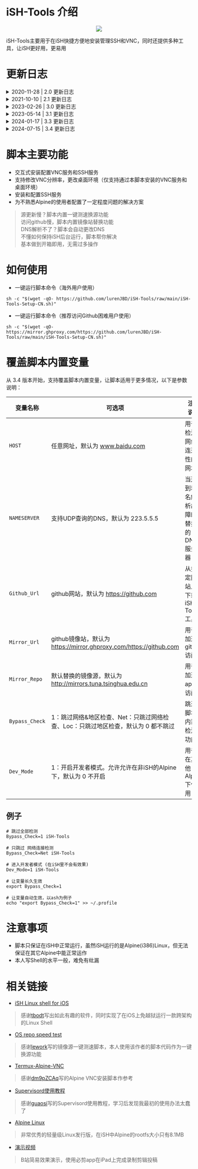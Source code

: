 # iSH-Tools 介绍

<p align="center">
<a href="https://ish.app">
<img src="https://github.com/lurenJBD/iSH-Tools/assets/31967654/c58c787e-1299-459a-97a3-38a507e2eeb1">
</a>
</p>

iSH-Tools主要用于在iSH快捷方便地安装管理SSH和VNC，同时还提供多种工具，让iSH更好用，更易用

# 更新日志

<details>
<summary> 2020-11-28  |  2.0 更新日志 </summary>
  
> 修改了脚本大量内容，提高代码可读性，方便阅读修改；精简重复代码，缩小脚本体积<br/>
</details>

<details>
<summary> 2021-10-10  |  2.1 更新日志 </summary>
  
> 修复App Store 1.2版本之后导致 Supervisor 守护运行报错的问题<br/>
</details>

<details>
<summary> 2023-02-26  |  3.0 更新日志 </summary>
  
> 适配 App Store 1.2.3版本 以及 TestFlight 1.3(458)版本<br/>
> 解决无法正常安装运行VNC和SSH服务的问题<br/>
> 改用OpenRC作为服务管理，同时支持了SSH和VNC服务自启动<br/>
> 已知的BUG: 在首次执行脚本安装SSH或VNC服务，由于 iSH 自身的原因，<br/>
> 导致OpenRC无法正确启动对应服务，需要重启iSH App才能正常启动<br/>
</details>

<details>
<summary> 2023-05-14  |  3.1 更新日志 </summary>
  
> 优化：<br/>
> 1.函数大幅规整，尽可能让他人容易理解其中的逻辑<br/>
> 2.减少部分重复代码，减少不必要的 if 判断<br/>
> 3.改变变量存储机制，避免变量被错误地使用<br/>
> 
> 修复：<br/>
> 1.镜像源测速永远选择最后一个源的错误<br/>
> 2.因漏了一对双引号，导致在安装好VNC服务后出现'feh lua...'的错误<br/>
> 3.已安装服务的判断逻辑存在漏洞，会导致重复安装<br/>
> 
> 改进：<br/>
> 1.全新手搓的交互菜单<br/>
> 2.新内置3个工具 coremark、 cpuid2cpuflags 和 oh-my-zsh<br/>
> 3.大幅改进服务 安装&运行 状态提示，让其更直观，同时支持对其进行更改，无需手敲代码<br/>
> 4.<提示>现在有颜色了，更好理解重要等级<br/>
</details>

<details>
<summary> 2024-01-17  |  3.3 更新日志 </summary>
  
> 优化：<br/>
> 1.改进部分提示，比如安装SSH服务后会提示用户保持iSH后台运行<br/>
> 2.修改用户地区的检测机制<br/>
> 3.对包安装的超时操作进行了调整，改使用清华源作为默认的镜像源<br/>
> 
> 修复：<br/>
> 1.修正/etc/iSH-Tools/配置文件混乱的问题，3.1之前的版本升级会需要再次初始化脚本<br/>
> 
> 改进：<br/>
> 1.尝试对iSH-AOK进行初步的适配<br/>
> 2.加入参数模式，使用 -h，--help 来查看具体内容<br/>
</details>

<details>
<summary> 2024-07-15  |  3.4 更新日志 </summary>
  
> 优化：<br/>
> 1.优化菜单显示，当没有安装VNC/SSH时不显示其他选项<br/>
> 2.源管理支持显示当前使用的源，如果显示为‘未知源’，请手动更换一次源<br/>
> 
> 修复：<br/>
> 1.修复VNC服务无法更换桌面环境的BUG<br/>
> 2.修复传入参数后无法快速执行对应功能的BUG<br/>
> 3.修复Coremark跑分只跑单线程测试的问题<br/>
> 
> 改进：<br/>
> 1.支持覆盖脚本内置变量，详细看下面说明<br/>
> 比如 支持跳过网络检查，地区检查等<br/>
</details>

# 脚本主要功能

- 交互式安装配置VNC服务和SSH服务
- 支持修改VNC分辨率，更改桌面环境（仅支持通过本脚本安装的VNC服务和桌面环境）
- 安装和配置SSH服务
- 为不熟悉Alpine的使用者配置了一定程度问题的解决方案

> 源更新慢？脚本内置一键测速换源功能<br/>
> 访问github慢，脚本内置镜像站替换功能<br/>
> DNS解析不了？脚本会自动更改DNS<br/>
> 不懂如何保持iSH后台运行，脚本帮你解决<br/>
> 基本做到开箱即用，无需过多操作

# 如何使用

* 一键运行脚本命令（海外用户使用）

`sh -c "$(wget -qO- https://github.com/lurenJBD/iSH-Tools/raw/main/iSH-Tools-Setup-CN.sh)"`

* 一键运行脚本命令（推荐访问Github困难用户使用）

`sh -c "$(wget -qO- https://mirror.ghproxy.com/https://github.com/lurenJBD/iSH-Tools/raw/main/iSH-Tools-Setup-CN.sh)"`

# 覆盖脚本内置变量

从 3.4 版本开始，支持覆盖脚本内置变量，让脚本适用于更多情况，以下是参数说明：

| 变量名称 | 可选项 | 注释说明 |
| --- | --- | --- |
| `HOST` | 任意网址，默认为 www.baidu.com | 用于检测网络连通性的网址 |
| `NAMESERVER` | 支持UDP查询的DNS，默认为 223.5.5.5 | 当遇到域名解析故障时替换的DNS服务器 |
| `Github_Url` | github网站，默认为 https://github.com | 从指定网站上下载iSH-Tools工具 |
| `Mirror_Url` | github镜像站，默认为 https://mirror.ghproxy.com/https://github.com | 用于加速github访问 |
| `Mirror_Repo` | 默认替换的镜像源，默认为 http://mirrors.tuna.tsinghua.edu.cn | 用于加速apk源访问 |
| `Bypass_Check` | 1：跳过网络&地区检查、Net：只跳过网络检查、Loc：只跳过地区检查，默认为 0 都不跳过| 跳过脚本内置检测功能 |
| `Dev_Mode` | 1：开启开发者模式。允许允许在非iSH的Alpine下，默认为 0 不开启 | 用于在其他Alpine下使用 |

## 例子
``` 
# 跳过全部检测
Bypass_Check=1 iSH-Tools

# 只跳过 网络连接检测
Bypass_Check=Net iSH-Tools

# 进入开发者模式 (在iSH里不会有效果)
Dev_Mode=1 iSH-Tools

# 让变量长久生效
export Bypass_Check=1

# 让变量自动生效，以ash为例子
echo "export Bypass_Check=1" >> ~/.profile
```


# 注意事项

- 脚本只保证在iSH中正常运行，虽然iSH运行的是Alpine(i386)Linux，但无法保证在其它Alpine中能正常运作
- 本人写Shell的水平一般，难免有纰漏

# 相关链接

* [iSH Linux shell for iOS](https://github.com/ish-app/ish)

> 感谢[tbodt](https://github.com/tbodt)写出如此有趣的软件，同时实现了在iOS上免越狱运行一款跨架构的Linux Shell

* [OS repo speed test](https://github.com/lework/script/blob/master/shell/test/os_repo_speed_test.sh)

> 感谢[lework](https://github.com/lework)写的镜像源一键测速脚本，本人使用该作者的脚本代码作为一键换源功能

* [Termux-Alpine-VNC](https://github.com/dm9pZCAq/TermuxAlpineVNC)

> 感谢[dm9pZCAq](https://github.com/dm9pZCAq)写的Alpine VNC安装脚本作参考

* [Supervisord使用教程](https://www.guaosi.com/2019/02/25/install-and-use-supervisor/)

> 感谢[guaosi](https://www.guaosi.com/)写的Supervisord使用教程，学习后发现我最初的使用办法太蠢了

* [Alpine Linux](https://alpinelinux.org)

> 非常优秀的轻量级Linux发行版，在iSH中Alpine的rootfs大小只有8.1MB

* [演示视频](https://www.bilibili.com/video/BV1Ma411A7UN/)

> B站简易效果演示，使用必剪app在iPad上完成录制剪辑投稿
